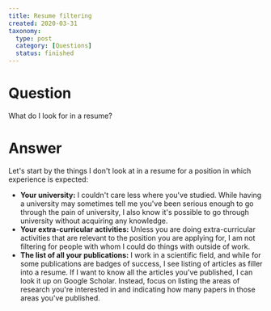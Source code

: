 ```yaml
---
title: Resume filtering
created: 2020-03-31
taxonomy:
  type: post
  category: [Questions]
  status: finished
---
```


# Question
What do I look for in a resume?

# Answer
Let's start by the things I don't look at in a resume for a position in which experience is expected:
* **Your university:** I couldn't care less where you've studied. While having a university may sometimes tell me you've been serious enough to go through the pain of university, I also know it's possible to go through university without acquiring any knowledge.
* **Your extra-curricular activities:** Unless you are doing extra-curricular activities that are relevant to the position you are applying for, I am not filtering for people with whom I could do things with outside of work.
* **The list of all your publications:** I work in a scientific field, and while for some publications are badges of success, I see listing of articles as filler into a resume. If I want to know all the articles you've published, I can look it up on Google Scholar. Instead, focus on listing the areas of research you're interested in and indicating how many papers in those areas you've published.
